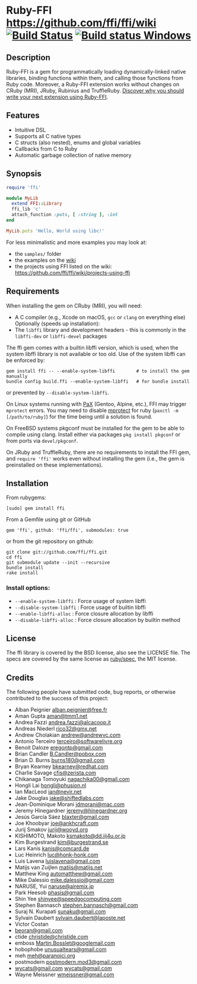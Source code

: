 # Ruby-FFI https://github.com/ffi/ffi/wiki [![Build Status](https://travis-ci.com/ffi/ffi.svg?branch=master)](https://travis-ci.com/ffi/ffi) [![Build status Windows](https://ci.appveyor.com/api/projects/status/r8wxn1sd4s794gg1/branch/master?svg=true)](https://ci.appveyor.com/project/larskanis/ffi-aofqa/branch/master)

## Description

Ruby-FFI is a gem for programmatically loading dynamically-linked native
libraries, binding functions within them, and calling those functions
from Ruby code. Moreover, a Ruby-FFI extension works without changes
on CRuby (MRI), JRuby, Rubinius and TruffleRuby. [Discover why you should write your next extension
using Ruby-FFI](https://github.com/ffi/ffi/wiki/why-use-ffi).

## Features

- Intuitive DSL
- Supports all C native types
- C structs (also nested), enums and global variables
- Callbacks from C to Ruby
- Automatic garbage collection of native memory

## Synopsis

```ruby
require 'ffi'

module MyLib
  extend FFI::Library
  ffi_lib 'c'
  attach_function :puts, [ :string ], :int
end

MyLib.puts 'Hello, World using libc!'
```

For less minimalistic and more examples you may look at:

- the `samples/` folder
- the examples on the [wiki](https://github.com/ffi/ffi/wiki)
- the projects using FFI listed on the wiki: https://github.com/ffi/ffi/wiki/projects-using-ffi

## Requirements

When installing the gem on CRuby (MRI), you will need:

- A C compiler (e.g., Xcode on macOS, `gcc` or `clang` on everything else)
  Optionally (speeds up installation):
- The `libffi` library and development headers - this is commonly in the `libffi-dev` or `libffi-devel` packages

The ffi gem comes with a builtin libffi version, which is used, when the system libffi library is not available or too old.
Use of the system libffi can be enforced by:

```
gem install ffi -- --enable-system-libffi        # to install the gem manually
bundle config build.ffi --enable-system-libffi   # for bundle install
```

or prevented by `--disable-system-libffi`.

On Linux systems running with [PaX](https://en.wikipedia.org/wiki/PaX) (Gentoo, Alpine, etc.), FFI may trigger `mprotect` errors. You may need to disable [mprotect](https://en.wikibooks.org/wiki/Grsecurity/Appendix/Grsecurity_and_PaX_Configuration_Options#Restrict_mprotect.28.29) for ruby (`paxctl -m [/path/to/ruby]`) for the time being until a solution is found.

On FreeBSD systems pkgconf must be installed for the gem to be able to compile using clang. Install either via packages `pkg install pkgconf` or from ports via `devel/pkgconf`.

On JRuby and TruffleRuby, there are no requirements to install the FFI gem, and `require 'ffi'` works even without installing the gem (i.e., the gem is preinstalled on these implementations).

## Installation

From rubygems:

    [sudo] gem install ffi

From a Gemfile using git or GitHub

    gem 'ffi', github: 'ffi/ffi', submodules: true

or from the git repository on github:

    git clone git://github.com/ffi/ffi.git
    cd ffi
    git submodule update --init --recursive
    bundle install
    rake install

### Install options:

- `--enable-system-libffi` : Force usage of system libffi
- `--disable-system-libffi` : Force usage of builtin libffi
- `--enable-libffi-alloc` : Force closure allocation by libffi
- `--disable-libffi-alloc` : Force closure allocation by builtin method

## License

The ffi library is covered by the BSD license, also see the LICENSE file.
The specs are covered by the same license as [ruby/spec](https://github.com/ruby/spec), the MIT license.

## Credits

The following people have submitted code, bug reports, or otherwise contributed to the success of this project:

- Alban Peignier <alban.peignier@free.fr>
- Aman Gupta <aman@tmm1.net>
- Andrea Fazzi <andrea.fazzi@alcacoop.it>
- Andreas Niederl <rico32@gmx.net>
- Andrew Cholakian <andrew@andrewvc.com>
- Antonio Terceiro <terceiro@softwarelivre.org>
- Benoit Daloze <eregontp@gmail.com>
- Brian Candler <B.Candler@pobox.com>
- Brian D. Burns <burns180@gmail.com>
- Bryan Kearney <bkearney@redhat.com>
- Charlie Savage <cfis@zerista.com>
- Chikanaga Tomoyuki <nagachika00@gmail.com>
- Hongli Lai <hongli@phusion.nl>
- Ian MacLeod <ian@nevir.net>
- Jake Douglas <jake@shiftedlabs.com>
- Jean-Dominique Morani <jdmorani@mac.com>
- Jeremy Hinegardner <jeremy@hinegardner.org>
- Jesús García Sáez <blaxter@gmail.com>
- Joe Khoobyar <joe@ankhcraft.com>
- Jurij Smakov <jurij@wooyd.org>
- KISHIMOTO, Makoto <ksmakoto@dd.iij4u.or.jp>
- Kim Burgestrand <kim@burgestrand.se>
- Lars Kanis <kanis@comcard.de>
- Luc Heinrich <luc@honk-honk.com>
- Luis Lavena <luislavena@gmail.com>
- Matijs van Zuijlen <matijs@matijs.net>
- Matthew King <automatthew@gmail.com>
- Mike Dalessio <mike.dalessio@gmail.com>
- NARUSE, Yui <naruse@airemix.jp>
- Park Heesob <phasis@gmail.com>
- Shin Yee <shinyee@speedgocomputing.com>
- Stephen Bannasch <stephen.bannasch@gmail.com>
- Suraj N. Kurapati <sunaku@gmail.com>
- Sylvain Daubert <sylvain.daubert@laposte.net>
- Victor Costan
- beoran@gmail.com
- ctide <christide@christide.com>
- emboss <Martin.Bosslet@googlemail.com>
- hobophobe <unusualtears@gmail.com>
- meh <meh@paranoici.org>
- postmodern <postmodern.mod3@gmail.com>
- wycats@gmail.com <wycats@gmail.com>
- Wayne Meissner <wmeissner@gmail.com>
